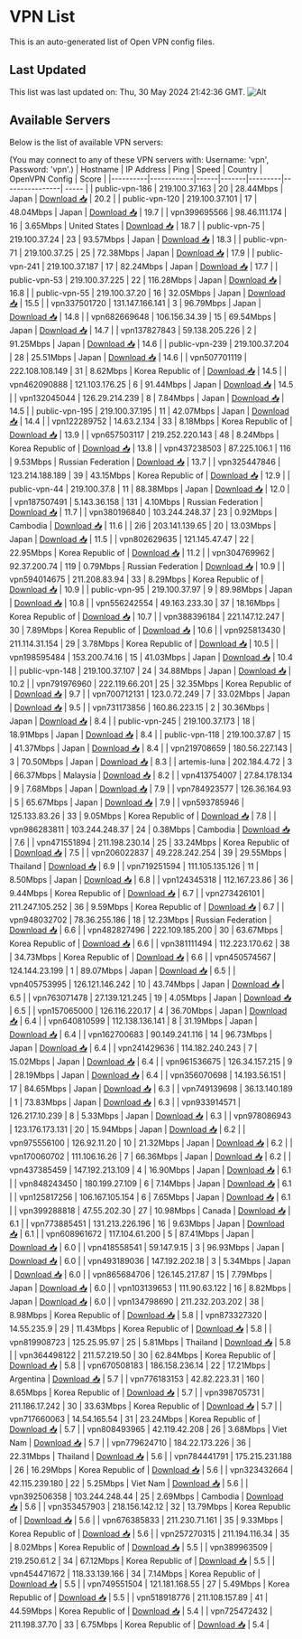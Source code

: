 # VPN List

This is an auto-generated list of Open VPN config files.

## Last Updated

This list was last updated on: Thu, 30 May 2024 21:42:36 GMT.
![Alt](https://repobeats.axiom.co/api/embed/186b98318ef1479477931607c1ad7d823f12451f.svg "Repobeats analytics image")

## Available Servers

Below is the list of available VPN servers:

(You may connect to any of these VPN servers with: Username: 'vpn', Password: 'vpn'.)
| Hostname | IP Address | Ping | Speed | Country | OpenVPN Config | Score |
|----------|------------|------|-------|---------|----------------| ----- |
| public-vpn-186 | 219.100.37.163 | 20 | 28.44Mbps | Japan | [Download 📥](./configs/server_0_JP.ovpn) | 20.2 |
| public-vpn-120 | 219.100.37.101 | 17 | 48.04Mbps | Japan | [Download 📥](./configs/server_1_JP.ovpn) | 19.7 |
| vpn399695566 | 98.46.111.174 | 16 | 3.65Mbps | United States | [Download 📥](./configs/server_2_US.ovpn) | 18.7 |
| public-vpn-75 | 219.100.37.24 | 23 | 93.57Mbps | Japan | [Download 📥](./configs/server_3_JP.ovpn) | 18.3 |
| public-vpn-71 | 219.100.37.25 | 25 | 72.38Mbps | Japan | [Download 📥](./configs/server_4_JP.ovpn) | 17.9 |
| public-vpn-241 | 219.100.37.187 | 17 | 82.24Mbps | Japan | [Download 📥](./configs/server_5_JP.ovpn) | 17.7 |
| public-vpn-53 | 219.100.37.225 | 22 | 116.28Mbps | Japan | [Download 📥](./configs/server_6_JP.ovpn) | 16.8 |
| public-vpn-55 | 219.100.37.20 | 16 | 32.05Mbps | Japan | [Download 📥](./configs/server_7_JP.ovpn) | 15.5 |
| vpn337501720 | 131.147.166.141 | 3 | 96.79Mbps | Japan | [Download 📥](./configs/server_8_JP.ovpn) | 14.8 |
| vpn682669648 | 106.156.34.39 | 15 | 69.54Mbps | Japan | [Download 📥](./configs/server_9_JP.ovpn) | 14.7 |
| vpn137827843 | 59.138.205.226 | 2 | 91.25Mbps | Japan | [Download 📥](./configs/server_10_JP.ovpn) | 14.6 |
| public-vpn-239 | 219.100.37.204 | 28 | 25.51Mbps | Japan | [Download 📥](./configs/server_11_JP.ovpn) | 14.6 |
| vpn507701119 | 222.108.108.149 | 31 | 8.62Mbps | Korea Republic of | [Download 📥](./configs/server_12_KR.ovpn) | 14.5 |
| vpn462090888 | 121.103.176.25 | 6 | 91.44Mbps | Japan | [Download 📥](./configs/server_13_JP.ovpn) | 14.5 |
| vpn132045044 | 126.29.214.239 | 8 | 7.84Mbps | Japan | [Download 📥](./configs/server_14_JP.ovpn) | 14.5 |
| public-vpn-195 | 219.100.37.195 | 11 | 42.07Mbps | Japan | [Download 📥](./configs/server_15_JP.ovpn) | 14.4 |
| vpn122289752 | 14.63.2.134 | 33 | 8.18Mbps | Korea Republic of | [Download 📥](./configs/server_16_KR.ovpn) | 13.9 |
| vpn657503117 | 219.252.220.143 | 48 | 8.24Mbps | Korea Republic of | [Download 📥](./configs/server_17_KR.ovpn) | 13.8 |
| vpn437238503 | 87.225.106.1 | 116 | 9.53Mbps | Russian Federation | [Download 📥](./configs/server_18_RU.ovpn) | 13.7 |
| vpn325447846 | 123.214.188.189 | 39 | 43.15Mbps | Korea Republic of | [Download 📥](./configs/server_19_KR.ovpn) | 12.9 |
| public-vpn-44 | 219.100.37.8 | 11 | 88.38Mbps | Japan | [Download 📥](./configs/server_20_JP.ovpn) | 12.0 |
| vpn187507491 | 5.143.36.158 | 131 | 4.10Mbps | Russian Federation | [Download 📥](./configs/server_21_RU.ovpn) | 11.7 |
| vpn380196840 | 103.244.248.37 | 23 | 0.92Mbps | Cambodia | [Download 📥](./configs/server_22_KH.ovpn) | 11.6 |
| 2i6 | 203.141.139.65 | 20 | 13.03Mbps | Japan | [Download 📥](./configs/server_23_JP.ovpn) | 11.5 |
| vpn802629635 | 121.145.47.47 | 22 | 22.95Mbps | Korea Republic of | [Download 📥](./configs/server_24_KR.ovpn) | 11.2 |
| vpn304769962 | 92.37.200.74 | 119 | 0.79Mbps | Russian Federation | [Download 📥](./configs/server_25_RU.ovpn) | 10.9 |
| vpn594014675 | 211.208.83.94 | 33 | 8.29Mbps | Korea Republic of | [Download 📥](./configs/server_26_KR.ovpn) | 10.9 |
| public-vpn-95 | 219.100.37.97 | 9 | 89.98Mbps | Japan | [Download 📥](./configs/server_27_JP.ovpn) | 10.8 |
| vpn556242554 | 49.163.233.30 | 37 | 18.16Mbps | Korea Republic of | [Download 📥](./configs/server_28_KR.ovpn) | 10.7 |
| vpn388396184 | 221.147.12.247 | 30 | 7.89Mbps | Korea Republic of | [Download 📥](./configs/server_29_KR.ovpn) | 10.6 |
| vpn925813430 | 211.114.31.154 | 29 | 3.78Mbps | Korea Republic of | [Download 📥](./configs/server_30_KR.ovpn) | 10.5 |
| vpn198595484 | 153.200.74.16 | 15 | 41.03Mbps | Japan | [Download 📥](./configs/server_31_JP.ovpn) | 10.4 |
| public-vpn-148 | 219.100.37.107 | 24 | 34.88Mbps | Japan | [Download 📥](./configs/server_32_JP.ovpn) | 10.2 |
| vpn791976960 | 222.119.66.201 | 25 | 32.35Mbps | Korea Republic of | [Download 📥](./configs/server_33_KR.ovpn) | 9.7 |
| vpn700712131 | 123.0.72.249 | 7 | 33.02Mbps | Japan | [Download 📥](./configs/server_34_JP.ovpn) | 9.5 |
| vpn731173856 | 160.86.223.15 | 2 | 30.36Mbps | Japan | [Download 📥](./configs/server_35_JP.ovpn) | 8.4 |
| public-vpn-245 | 219.100.37.173 | 18 | 18.91Mbps | Japan | [Download 📥](./configs/server_36_JP.ovpn) | 8.4 |
| public-vpn-118 | 219.100.37.87 | 15 | 41.37Mbps | Japan | [Download 📥](./configs/server_37_JP.ovpn) | 8.4 |
| vpn219708659 | 180.56.227.143 | 3 | 70.50Mbps | Japan | [Download 📥](./configs/server_38_JP.ovpn) | 8.3 |
| artemis-luna | 202.184.4.72 | 3 | 66.37Mbps | Malaysia | [Download 📥](./configs/server_39_MY.ovpn) | 8.2 |
| vpn413754007 | 27.84.178.134 | 9 | 7.68Mbps | Japan | [Download 📥](./configs/server_40_JP.ovpn) | 7.9 |
| vpn784923577 | 126.36.164.93 | 5 | 65.67Mbps | Japan | [Download 📥](./configs/server_41_JP.ovpn) | 7.9 |
| vpn593785946 | 125.133.83.26 | 33 | 9.05Mbps | Korea Republic of | [Download 📥](./configs/server_42_KR.ovpn) | 7.8 |
| vpn986283811 | 103.244.248.37 | 24 | 0.38Mbps | Cambodia | [Download 📥](./configs/server_43_KH.ovpn) | 7.6 |
| vpn471551894 | 211.198.230.14 | 25 | 33.24Mbps | Korea Republic of | [Download 📥](./configs/server_44_KR.ovpn) | 7.5 |
| vpn206022837 | 49.228.242.254 | 39 | 29.55Mbps | Thailand | [Download 📥](./configs/server_45_TH.ovpn) | 6.9 |
| vpn719251594 | 111.105.135.126 | 11 | 8.50Mbps | Japan | [Download 📥](./configs/server_46_JP.ovpn) | 6.8 |
| vpn124345318 | 112.167.23.86 | 36 | 9.44Mbps | Korea Republic of | [Download 📥](./configs/server_47_KR.ovpn) | 6.7 |
| vpn273426101 | 211.247.105.252 | 36 | 9.59Mbps | Korea Republic of | [Download 📥](./configs/server_48_KR.ovpn) | 6.7 |
| vpn948032702 | 78.36.255.186 | 18 | 12.23Mbps | Russian Federation | [Download 📥](./configs/server_49_RU.ovpn) | 6.6 |
| vpn482827496 | 222.109.185.200 | 30 | 63.67Mbps | Korea Republic of | [Download 📥](./configs/server_50_KR.ovpn) | 6.6 |
| vpn381111494 | 112.223.170.62 | 38 | 34.73Mbps | Korea Republic of | [Download 📥](./configs/server_51_KR.ovpn) | 6.6 |
| vpn450574567 | 124.144.23.199 | 1 | 89.07Mbps | Japan | [Download 📥](./configs/server_52_JP.ovpn) | 6.5 |
| vpn405753995 | 126.121.146.242 | 10 | 43.74Mbps | Japan | [Download 📥](./configs/server_53_JP.ovpn) | 6.5 |
| vpn763071478 | 27.139.121.245 | 19 | 4.05Mbps | Japan | [Download 📥](./configs/server_54_JP.ovpn) | 6.5 |
| vpn157065000 | 126.116.220.17 | 4 | 36.70Mbps | Japan | [Download 📥](./configs/server_55_JP.ovpn) | 6.4 |
| vpn640810599 | 112.138.136.141 | 8 | 31.19Mbps | Japan | [Download 📥](./configs/server_56_JP.ovpn) | 6.4 |
| vpn162700683 | 90.149.241.116 | 14 | 96.73Mbps | Japan | [Download 📥](./configs/server_57_JP.ovpn) | 6.4 |
| vpn241429636 | 114.182.240.243 | 7 | 15.02Mbps | Japan | [Download 📥](./configs/server_58_JP.ovpn) | 6.4 |
| vpn961536675 | 126.34.157.215 | 9 | 28.19Mbps | Japan | [Download 📥](./configs/server_59_JP.ovpn) | 6.4 |
| vpn356070698 | 14.193.56.151 | 17 | 84.65Mbps | Japan | [Download 📥](./configs/server_60_JP.ovpn) | 6.3 |
| vpn749139698 | 36.13.140.189 | 1 | 73.83Mbps | Japan | [Download 📥](./configs/server_61_JP.ovpn) | 6.3 |
| vpn933914571 | 126.217.10.239 | 8 | 5.33Mbps | Japan | [Download 📥](./configs/server_62_JP.ovpn) | 6.3 |
| vpn978086943 | 123.176.173.131 | 20 | 15.94Mbps | Japan | [Download 📥](./configs/server_63_JP.ovpn) | 6.2 |
| vpn975556100 | 126.92.11.20 | 10 | 21.32Mbps | Japan | [Download 📥](./configs/server_64_JP.ovpn) | 6.2 |
| vpn170060702 | 111.106.16.26 | 7 | 66.36Mbps | Japan | [Download 📥](./configs/server_65_JP.ovpn) | 6.2 |
| vpn437385459 | 147.192.213.109 | 4 | 16.90Mbps | Japan | [Download 📥](./configs/server_66_JP.ovpn) | 6.1 |
| vpn848243450 | 180.199.27.109 | 6 | 7.14Mbps | Japan | [Download 📥](./configs/server_67_JP.ovpn) | 6.1 |
| vpn125817256 | 106.167.105.154 | 6 | 7.65Mbps | Japan | [Download 📥](./configs/server_68_JP.ovpn) | 6.1 |
| vpn399288818 | 47.55.202.30 | 27 | 10.98Mbps | Canada | [Download 📥](./configs/server_69_CA.ovpn) | 6.1 |
| vpn773885451 | 131.213.226.196 | 16 | 9.63Mbps | Japan | [Download 📥](./configs/server_70_JP.ovpn) | 6.1 |
| vpn608961672 | 117.104.61.200 | 5 | 87.41Mbps | Japan | [Download 📥](./configs/server_71_JP.ovpn) | 6.0 |
| vpn418558541 | 59.147.9.15 | 3 | 96.93Mbps | Japan | [Download 📥](./configs/server_72_JP.ovpn) | 6.0 |
| vpn493189036 | 147.192.202.18 | 3 | 5.34Mbps | Japan | [Download 📥](./configs/server_73_JP.ovpn) | 6.0 |
| vpn865684706 | 126.145.217.87 | 15 | 7.79Mbps | Japan | [Download 📥](./configs/server_74_JP.ovpn) | 6.0 |
| vpn103139653 | 111.90.63.122 | 16 | 8.82Mbps | Japan | [Download 📥](./configs/server_75_JP.ovpn) | 6.0 |
| vpn134798690 | 211.232.203.202 | 38 | 8.98Mbps | Korea Republic of | [Download 📥](./configs/server_76_KR.ovpn) | 5.8 |
| vpn873327320 | 14.55.235.9 | 29 | 11.43Mbps | Korea Republic of | [Download 📥](./configs/server_77_KR.ovpn) | 5.8 |
| vpn819908723 | 125.25.95.97 | 25 | 5.81Mbps | Thailand | [Download 📥](./configs/server_78_TH.ovpn) | 5.8 |
| vpn364498122 | 211.57.219.50 | 30 | 62.84Mbps | Korea Republic of | [Download 📥](./configs/server_79_KR.ovpn) | 5.8 |
| vpn670508183 | 186.158.236.14 | 22 | 17.21Mbps | Argentina | [Download 📥](./configs/server_80_AR.ovpn) | 5.7 |
| vpn776183153 | 42.82.223.31 | 160 | 8.65Mbps | Korea Republic of | [Download 📥](./configs/server_81_KR.ovpn) | 5.7 |
| vpn398705731 | 211.186.17.242 | 30 | 33.63Mbps | Korea Republic of | [Download 📥](./configs/server_82_KR.ovpn) | 5.7 |
| vpn717660063 | 14.54.165.54 | 31 | 23.24Mbps | Korea Republic of | [Download 📥](./configs/server_83_KR.ovpn) | 5.7 |
| vpn808493965 | 42.119.42.208 | 26 | 3.68Mbps | Viet Nam | [Download 📥](./configs/server_84_VN.ovpn) | 5.7 |
| vpn779624710 | 184.22.173.226 | 36 | 22.31Mbps | Thailand | [Download 📥](./configs/server_85_TH.ovpn) | 5.6 |
| vpn784441791 | 175.215.231.188 | 26 | 16.29Mbps | Korea Republic of | [Download 📥](./configs/server_86_KR.ovpn) | 5.6 |
| vpn323432664 | 42.115.239.180 | 22 | 5.25Mbps | Viet Nam | [Download 📥](./configs/server_87_VN.ovpn) | 5.6 |
| vpn392506358 | 103.244.248.44 | 25 | 2.69Mbps | Cambodia | [Download 📥](./configs/server_88_KH.ovpn) | 5.6 |
| vpn353457903 | 218.156.142.12 | 32 | 13.79Mbps | Korea Republic of | [Download 📥](./configs/server_89_KR.ovpn) | 5.6 |
| vpn676385833 | 211.230.71.161 | 35 | 9.33Mbps | Korea Republic of | [Download 📥](./configs/server_90_KR.ovpn) | 5.6 |
| vpn257270315 | 211.194.116.34 | 35 | 8.02Mbps | Korea Republic of | [Download 📥](./configs/server_91_KR.ovpn) | 5.5 |
| vpn389963509 | 219.250.61.2 | 34 | 67.12Mbps | Korea Republic of | [Download 📥](./configs/server_92_KR.ovpn) | 5.5 |
| vpn454471672 | 118.33.139.166 | 34 | 7.14Mbps | Korea Republic of | [Download 📥](./configs/server_93_KR.ovpn) | 5.5 |
| vpn749551504 | 121.181.168.55 | 27 | 5.49Mbps | Korea Republic of | [Download 📥](./configs/server_94_KR.ovpn) | 5.5 |
| vpn518918776 | 211.108.157.89 | 41 | 44.59Mbps | Korea Republic of | [Download 📥](./configs/server_95_KR.ovpn) | 5.4 |
| vpn725472432 | 211.198.37.70 | 33 | 6.75Mbps | Korea Republic of | [Download 📥](./configs/server_96_KR.ovpn) | 5.4 |
